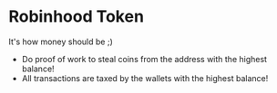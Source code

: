 # Robinhood Token

It's how money should be ;)

* Do proof of work to steal coins from the address with the highest balance!
* All transactions are taxed by the wallets with the highest balance!
